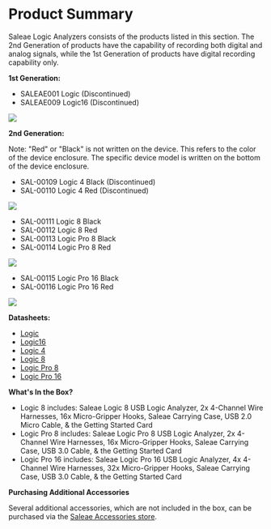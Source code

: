 # Product Summary

Saleae Logic Analyzers consists of the products listed in this section. The 2nd Generation of products have the capability of recording both digital and analog signals, while the 1st Generation of products have digital recording capability only.

**1st Generation:**

* SALEAE001 Logic \(Discontinued\)
* SALEAE009 Logic16 \(Discontinued\)

![](https://trello-attachments.s3.amazonaws.com/5adfc3ad102e6f57c8df3623/5ae115dc19d711975c60a0fb/2c5c48d526189b04687ad386b12611ba/logics.png)

**2nd Generation:**

Note: "Red" or "Black" is not written on the device. This refers to the color of the device enclosure. The specific device model is written on the bottom of the device enclosure.

* SAL-00109 Logic 4 Black \(Discontinued\)
* SAL-00110 Logic 4 Red \(Discontinued\)

![](https://trello-attachments.s3.amazonaws.com/5adfc3ad102e6f57c8df3623/5ae115dc19d711975c60a0fb/30e21a21e682713ab3a39160796ff610/l8s.png)

* SAL-00111 Logic 8 Black
* SAL-00112 Logic 8 Red
* SAL-00113 Logic Pro 8 Black
* SAL-00114 Logic Pro 8 Red

![](https://trello-attachments.s3.amazonaws.com/5adfc3ad102e6f57c8df3623/5ae115dc19d711975c60a0fb/f69a18291ecdb54562eb33d6e306c07d/lp8s.png)

* SAL-00115 Logic Pro 16 Black
* SAL-00116 Logic Pro 16 Red

![](https://trello-attachments.s3.amazonaws.com/5adfc3ad102e6f57c8df3623/5ae115dc19d711975c60a0fb/6abe015015b908043d8ea8065d250795/lp16s.png)

**Datasheets:**

* [Logic](http://downloads.saleae.com/specs/Logic+Tech+Specs.pdf)
* [Logic16](http://downloads.saleae.com/specs/Logic16+Tech+Specs.pdf)
* [Logic 4](http://downloads.saleae.com/specs/Logic+4+Data+Sheet.pdf)
* [Logic 8](http://downloads.saleae.com/specs/Logic+8+Data+Sheet.pdf)
* [Logic Pro 8](http://downloads.saleae.com/specs/Logic+Pro+8+Data+Sheet.pdf)
* [Logic Pro 16](http://downloads.saleae.com/specs/Logic+Pro+16+Data+Sheet.pdf)

**What's In the Box?**

* Logic 8 includes: Saleae Logic 8 USB Logic Analyzer, 2x 4-Channel Wire Harnesses, 16x Micro-Gripper Hooks, Saleae Carrying Case, USB 2.0 Micro Cable, & the Getting Started Card
* Logic Pro 8 includes: Saleae Logic Pro 8 USB Logic Analyzer, 2x 4-Channel Wire Harnesses, 16x Micro-Gripper Hooks, Saleae Carrying Case, USB 3.0 Cable, & the Getting Started Card
* Logic Pro 16 includes: Saleae Logic Pro 16 USB Logic Analyzer, 4x 4-Channel Wire Harnesses, 32x Micro-Gripper Hooks, Saleae Carrying Case, USB 3.0 Cable, & the Getting Started Card

**Purchasing Additional Accessories**

Several additional accessories, which are not included in the box, can be purchased via the [Saleae Accessories store](https://www.saleae.com/accessories).

